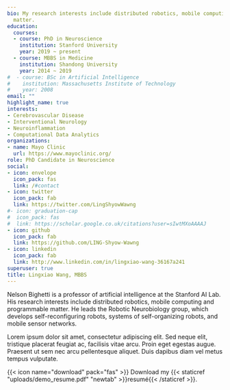 ```yaml
---
bio: My research interests include distributed robotics, mobile computing and programmable
  matter.
education:
  courses:
  - course: PhD in Neuroscience
    institution: Stanford University
    year: 2019 ~ present
  - course: MBBS in Medicine
    institution: Shandong University
    year: 2014 ~ 2019
#  - course: BSc in Artificial Intelligence
#    institution: Massachusetts Institute of Technology
#    year: 2008
email: ""
highlight_name: true
interests:
- Cerebrovascular Disease
- Interventional Neurology
- Neuroinflammation
- Computational Data Analytics
organizations:
- name: Mayo Clinic
  url: https://www.mayoclinic.org/
role: PhD Candidate in Neuroscience
social:
- icon: envelope
  icon_pack: fas
  link: /#contact
- icon: twitter
  icon_pack: fab
  link: https://twitter.com/LingShyowWawng
#- icon: graduation-cap
#  icon_pack: fas
#  link: https://scholar.google.co.uk/citations?user=sIwtMXoAAAAJ
- icon: github
  icon_pack: fab
  link: https://github.com/LING-Shyow-Wawng
- icon: linkedin
  icon_pack: fab
  link: http://www.linkedin.com/in/lingxiao-wang-36167a241
superuser: true
title: Lingxiao Wang, MBBS
---
```


Nelson Bighetti is a professor of artificial intelligence at the Stanford AI Lab. His research interests include distributed robotics, mobile computing and programmable matter. He leads the Robotic Neurobiology group, which develops self-reconfiguring robots, systems of self-organizing robots, and mobile sensor networks.

Lorem ipsum dolor sit amet, consectetur adipiscing elit. Sed neque elit, tristique placerat feugiat ac, facilisis vitae arcu. Proin eget egestas augue. Praesent ut sem nec arcu pellentesque aliquet. Duis dapibus diam vel metus tempus vulputate.

{{< icon name="download" pack="fas" >}} Download my {{< staticref "uploads/demo_resume.pdf" "newtab" >}}resumé{{< /staticref >}}.
